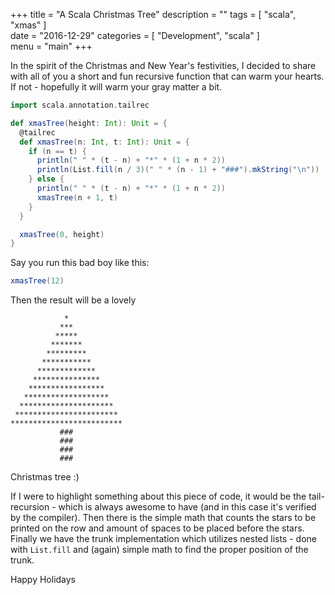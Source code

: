  +++
title = "A Scala Christmas Tree"
description = ""
tags = [
    "scala",
    "xmas"
]   
date = "2016-12-29"
categories = [
    "Development",
    "scala"
]   
menu = "main"
+++

In the spirit of the Christmas and New Year's festivities, I decided to share with all of you a short and fun recursive function that can warm your hearts. If not - hopefully it will warm your gray matter a bit.

```scala
import scala.annotation.tailrec

def xmasTree(height: Int): Unit = {
  @tailrec
  def xmasTree(n: Int, t: Int): Unit = {
    if (n == t) {
      println(" " * (t - n) + "*" * (1 + n * 2))
      println(List.fill(n / 3)(" " * (n - 1) + "###").mkString("\n"))
    } else {
      println(" " * (t - n) + "*" * (1 + n * 2))
      xmasTree(n + 1, t)
    }
  }

  xmasTree(0, height)
}
```

Say you run this bad boy like this:
```scala
xmasTree(12)
```

Then the result will be a lovely
```
            *
           ***
          *****
         *******
        *********
       ***********
      *************
     ***************
    *****************
   *******************
  *********************
 ***********************
*************************
           ###
           ###
           ###
           ###
```
Christmas tree :)

If I were to highlight something about this piece of code, it would be the tail-recursion - which is always awesome to have (and in this case it's verified by the compiler). Then there is the simple math that counts the stars to be printed on the row and amount of spaces to be placed before the stars. Finally we have the trunk implementation which utilizes nested lists - done with `List.fill` and (again) simple math to find the proper position of the trunk.

Happy Holidays
